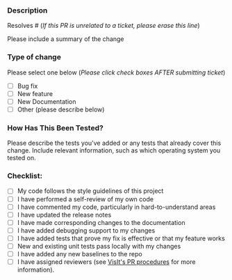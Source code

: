 ### Description

Resolves # (*If this PR is unrelated to a ticket, please erase this line*)

Please include a summary of the change


### Type of change

Please select one below (*Please click check boxes AFTER submitting ticket*)

- [ ] Bug fix
- [ ] New feature
- [ ] New Documentation
- [ ] Other (please describe below)

### How Has This Been Tested?

Please describe the tests you've added or any tests that already cover this change. Include relevant information, such as which operating system you tested on.

### Checklist:

- [ ] My code follows the style guidelines of this project
- [ ] I have performed a self-review of my own code
- [ ] I have commented my code, particularly in hard-to-understand areas
- [ ] I have updated the release notes
- [ ] I have made corresponding changes to the documentation
- [ ] I have added debugging support to my changes
- [ ] I have added tests that prove my fix is effective or that my feature works
- [ ] New and existing unit tests pass locally with my changes
- [ ] I have added any new baselines to the repo
- [ ] I have assigned reviewers (see [VisIt's PR procedures](https://visit-sphinx-github-user-manual.readthedocs.io/en/develop/dev_manual/pr_create.html#reviewers) for more information).

